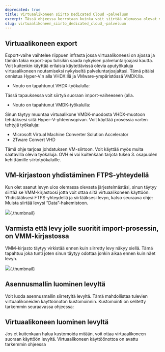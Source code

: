 ```yaml
---
deprecated: true
title: Virtuaalikoneen siirto Dedicated Cloud -palveluun
excerpt: Tässä ohjeessa kerrotaan kuinka voit siirtää olemassa olevat virtuaalikoneet Hyper V -pohjaiseen Dedicated Cloud -palveluun
slug: virtuaalikoneen_siirto_dedicated_cloud_-palveluun
---
```



## Virtuaalikoneen export
Export-vaihe vaihtelee riippuen infrasta jossa virtuaalikoneesi on ajossa ja tämän takia export-apu tulisikin saada nykyisen palveluntarjoajasi kautta. Voit kuitenkin käyttää erilaisia käytettävissä olevia aputyökaluja virtuaalikoneen noutamiseksi nykyiseltä palveluntarjoajaltasi. Tämä pitäisi onnistua Hyper-V:n alla VHDX:llä ja VMware-ympäristössä VMDK:lla.


- Nouto on tapahtunut VHDX-työkalulla:

Tässä tapauksessa voit siirtyä suoraan import-vaiheeseen (alla.


- Nouto on tapahtunut VMDK-työkalulla:

Sinun täytyy muuntaa virtuaalikone VMDK-muodosta VHDX-muotoon tehdäksesi siitä Hyper–V-yhteensopivan. Voit käyttää prosessia varten tehtyjä työkaluja:

- Microsoft Virtual Machine Converter Solution Accelerator
- 2Tware Convert VHD

Tämä ohje tarjoaa johdatuksen VM-siirtoon. Voit käyttää myös muita saatavilla olevia työkaluja. OVH ei voi kuitenkaan tarjota tukea 3. osapuolen kehittämille siirtotyökaluille.


## VM-kirjastoon yhdistäminen FTPS-yhteydellä
Kun olet saanut levyn ulos olemassa olevasta järjestelmästäsi, sinun täytyy siirtää se VMM-kirjastoosi jotta voit ottaa siitä virtuaalikoneen käyttöön. Yhdistääksesi FTPS-yhteydellä ja siirtääksesi levyn, katso seuraava ohje: []({legacy}1425)
Muista siirtää levysi ”Data”-hakemistoon.

![](images/img_1995.jpg){.thumbnail}


## Varmista että levy jolle suoritit import-prosessin, on VMM-kirjastossa
VMM-kirjasto täytyy virkistää ennen kuin siirretty levy näkyy siellä. Tämä tapahtuu joka tunti joten sinun täytyy odottaa jonkin aikaa ennen kuin näet levyn.

![](images/img_1996.jpg){.thumbnail}


## Asennusmallin luominen levyltä
Voit luoda asennusmallin siirretyltä levyltä. Tämä mahdollistaa tulevien virtuaalikoneiden käyttöönoton kustomoinnin. Kustomointi on selitetty tarkemmin seuraavassa ohjeessa: []({legacy}1436)


## Virtuaalikoneen luominen levyltä
Jos et kuitenkaan halua kustomoida mitään, voit ottaa virtuaalikoneen suoraan käyttöön levyltä. Virtuaalikoneen käyttöönottoa on avattu tarkemmin ohjeessa []({legacy}1426)

